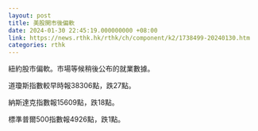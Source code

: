```yaml
---
layout: post
title: 美股開市後偏軟
date: 2024-01-30 22:45:19.000000000 +08:00
link: https://news.rthk.hk/rthk/ch/component/k2/1738499-20240130.htm
categories: rthk
---
```


紐約股市偏軟。市場等候稍後公布的就業數據。

道瓊斯指數較早時報38306點，跌27點。

納斯達克指數報15609點，跌18點。

標準普爾500指數報4926點，跌1點。
